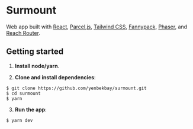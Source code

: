# Surmount

Web app built with [React](https://reactjs.org/), [Parcel.js](https://parceljs.org/), [Tailwind CSS](https://tailwindcss.com/), [Fannypack](https://fannypack.style/), [Phaser](https://phaser.io/), and [Reach Router](https://reach.tech/router).

## Getting started

1. **Install node/yarn**.

2. **Clone and install dependencies**:
```shell
$ git clone https://github.com/yenbekbay/surmount.git
$ cd surmount
$ yarn
```

3. **Run the app**:
```shell
$ yarn dev
```
